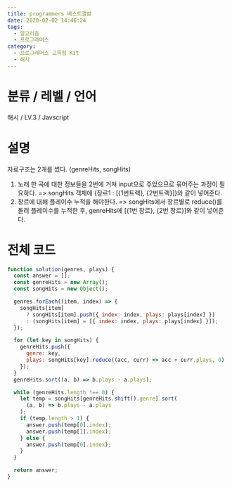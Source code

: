 ```yaml
---
title: programmers 베스트앨범
date: 2020-02-02 14:46:24
tags:
  - 알고리즘
  - 프로그래머스
category:
  - 프로그래머스 고득점 Kit
  - 해시
---
```


# 분류 / 레벨 / 언어

해시 / LV.3 / Javscript

# 설명

자료구조는 2개를 썼다. (genreHits, songHits)

1. 노래 한 곡에 대한 정보들을
   2번에 거쳐 input으로 주었으므로 묶어주는 과정이 필요하다.
   => songHits 객체에 {장르1 : [{1번트랙}, {2번트랙}]}와 같이 넣어준다.
2. 장르에 대해 플레이수 누적을 해야한다.
   => songHits에서 장르별로 reduce()를 돌려 플레이수를 누적한 후,
   genreHits에 [{1번 장르}, {2번 장르}]와 같이 넣어준다.

# 전체 코드

```javascript
function solution(genres, plays) {
  const answer = [];
  const genreHits = new Array();
  const songHits = new Object();

  genres.forEach((item, index) => {
    songHits[item]
      ? songHits[item].push({ index: index, plays: plays[index] })
      : (songHits[item] = [{ index: index, plays: plays[index] }]);
  });

  for (let key in songHits) {
    genreHits.push({
      genre: key,
      plays: songHits[key].reduce((acc, curr) => acc + curr.plays, 0)
    });
  }
  genreHits.sort((a, b) => b.plays - a.plays);

  while (genreHits.length !== 0) {
    let temp = songHits[genreHits.shift().genre].sort(
      (a, b) => b.plays - a.plays
    );
    if (temp.length > 1) {
      answer.push(temp[0].index);
      answer.push(temp[1].index);
    } else {
      answer.push(temp[0].index);
    }
  }

  return answer;
}
```
